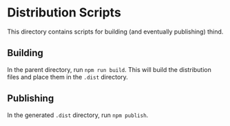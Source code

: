 # Distribution Scripts

This directory contains scripts for building (and eventually publishing) thind.

## Building

In the parent directory, run `npm run build`.
This will build the distribution files and place them in the `.dist` directory.

## Publishing

In the generated `.dist` directory, run `npm publish`.
